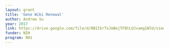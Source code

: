 ```yaml
---
layout: grant
title: 'Gene Wiki Renewal'
author: Andrew Su
year: 2017
link: https://drive.google.com/file/d/0B1IkrTxJmBejTFBtLUJvamg1WlU/view
funder: NIH
program: R01
---
```

